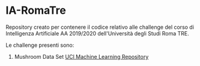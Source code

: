 # IA-RomaTre
Repository creato per contenere il codice relativo alle challenge del corso di Intelligenza Artificiale AA 2019/2020 dell'Università degli Studi Roma TRE.

Le challenge presenti sono:
  1. Mushroom Data Set [UCI Machine Learning Repository](https://archive.ics.uci.edu/ml/datasets/mushroom)
